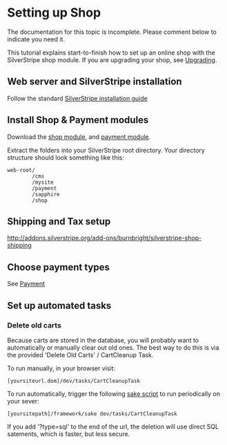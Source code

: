 # Setting up Shop

<div class="bad" markdown="1">
The documentation for this topic is incomplete. Please comment below to indicate you need it.
</div>


This tutorial explains start-to-finish how to set up an online shop with the SilverStripe shop module.
If you are upgrading your shop, see [Upgrading](Upgrading).

## Web server and SilverStripe installation

Follow the standard [SilverStripe installation guide](http://doc.silverstripe.org/framework/en/installation/)

## Install Shop & Payment modules

Download the [shop module](http://ss-shop.org), and [payment module](http://addons.silverstripe.org/add-ons/burnbright/silverstripe-omnipay).

Extract the folders into your SilverStripe root directory. Your directory structure should look something like this:

	web-root/
			/cms
			/mysite
			/payment
			/sapphire
			/shop


## Shipping and Tax setup

http://addons.silverstripe.org/add-ons/burnbright/silverstripe-shop-shipping


## Choose payment types

See [Payment](Payment)

## Set up automated tasks



### Delete old carts

Because carts are stored in the database, you will probably want to automatically or manually clear out old ones.
The best way to do this is via the provided 'Delete Old Carts' / CartCleanup Task.

To run manually, in your browser visit:

	[yoursiteurl.dom]/dev/tasks/CartCleanupTask

To run automatically, trigger the following [sake script](http://doc.silverstripe.org/framework/en/topics/commandline) to run periodically on your sever:

	[yoursitepath]/framework/sake dev/tasks/CartCleanupTask

If you add '?type=sql' to the end of the url, the deletion will use direct SQL satements, which is faster, but less secure.